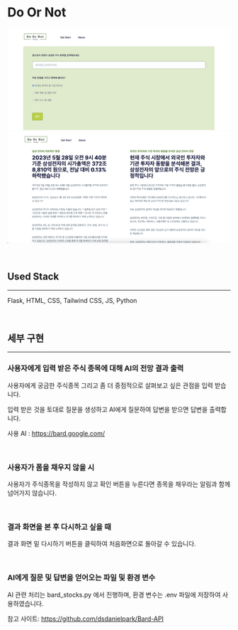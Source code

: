 # Do Or Not
 ![](static/img/read_me_1.png)
 ![](static/img/read_me_2.png)

<br>

## **Used Stack**

---

Flask, HTML, CSS, Tailwind CSS, JS, Python  

<br>

## 세부 구현

---

### 사용자에게 입력 받은 주식 종목에 대해 AI의 전망 결과 출력

사용자에게 궁금한 주식종목 그리고 좀 더 중점적으로 살펴보고 싶은 관점을 입력 받습니다.

입력 받은 것을 토대로 질문을 생성하고 AI에게 질문하여 답변을 받으면 답변을 출력합니다.

사용 AI : https://bard.google.com/

<br>

### 사용자가 폼을 채우지 않을 시

사용자가 주식종목을 작성하지 않고 확인 버튼을 누른다면 종목을 채우라는 알림과 함께 넘어가지 않습니다.

<br>

### 결과 화면을 본 후 다시하고 싶을 때

결과 화면 밑 다시하기 버튼을 클릭하여 처음화면으로 돌아갈 수 있습니다.

<br>

### AI에게 질문 및 답변을 얻어오는 파일 및 환경 변수

AI 관련 처리는 bard_stocks.py 에서 진행하며, 환경 변수는 .env 파일에 저장하여 사용하였습니다.

참고 사이트: https://github.com/dsdanielpark/Bard-API